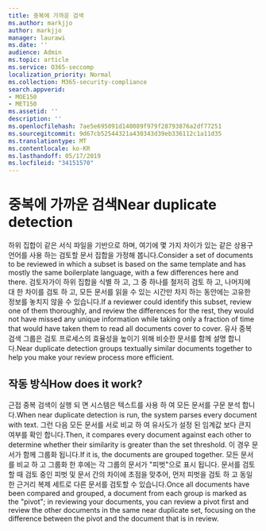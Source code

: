 ```yaml
---
title: 중복에 가까운 검색
ms.author: markjjo
author: markjjo
manager: laurawi
ms.date: ''
audience: Admin
ms.topic: article
ms.service: O365-seccomp
localization_priority: Normal
ms.collection: M365-security-compliance
search.appverid:
- MOE150
- MET150
ms.assetid: ''
description: ''
ms.openlocfilehash: 7ae5e695091d140089f979f28793876a2df77251
ms.sourcegitcommit: 9d67cb52544321a430343d39eb336112c1a11d35
ms.translationtype: MT
ms.contentlocale: ko-KR
ms.lasthandoff: 05/17/2019
ms.locfileid: "34151570"
---
```

# <a name="near-duplicate-detection"></a><span data-ttu-id="585d7-102">중복에 가까운 검색</span><span class="sxs-lookup"><span data-stu-id="585d7-102">Near duplicate detection</span></span>

<span data-ttu-id="585d7-103">하위 집합이 같은 서식 파일을 기반으로 하며, 여기에 몇 가지 차이가 있는 같은 상용구 언어를 사용 하는 검토할 문서 집합을 가정해 봅니다.</span><span class="sxs-lookup"><span data-stu-id="585d7-103">Consider a set of documents to be reviewed in which a subset is based on the same template and has mostly the same boilerplate language, with a few differences here and there.</span></span> <span data-ttu-id="585d7-104">검토자가이 하위 집합을 식별 하 고, 그 중 하나를 철저히 검토 하 고, 나머지에 대 한 차이를 검토 하 고, 모든 문서를 읽을 수 있는 시간만 차지 하는 동안에는 고유한 정보를 놓치지 않을 수 있습니다.</span><span class="sxs-lookup"><span data-stu-id="585d7-104">If a reviewer could identify this subset, review one of them thoroughly, and review the differences for the rest, they would not have missed any unique information while taking only a fraction of time that would have taken them to read all documents cover to cover.</span></span> <span data-ttu-id="585d7-105">유사 중복 검색 그룹은 검토 프로세스의 효율성을 높이기 위해 비슷한 문서를 함께 설명 합니다.</span><span class="sxs-lookup"><span data-stu-id="585d7-105">Near duplicate detection groups textually similar documents together to help you make your review process more efficient.</span></span>

## <a name="how-does-it-work"></a><span data-ttu-id="585d7-106">작동 방식</span><span class="sxs-lookup"><span data-stu-id="585d7-106">How does it work?</span></span>

<span data-ttu-id="585d7-107">근접 중복 검색이 실행 되 면 시스템은 텍스트를 사용 하 여 모든 문서를 구문 분석 합니다.</span><span class="sxs-lookup"><span data-stu-id="585d7-107">When near duplicate detection is run, the system parses every document with text.</span></span> <span data-ttu-id="585d7-108">그런 다음 모든 문서를 서로 비교 하 여 유사도가 설정 된 임계값 보다 큰지 여부를 확인 합니다.</span><span class="sxs-lookup"><span data-stu-id="585d7-108">Then, it compares every document against each other to determine whether their similarity is greater than the set threshold.</span></span> <span data-ttu-id="585d7-109">이 경우 문서가 함께 그룹화 됩니다.</span><span class="sxs-lookup"><span data-stu-id="585d7-109">If it is, the documents are grouped together.</span></span> <span data-ttu-id="585d7-110">모든 문서를 비교 하 고 그룹화 한 후에는 각 그룹의 문서가 "피벗"으로 표시 됩니다. 문서를 검토할 때 검토 중인 피벗 및 문서 간의 차이에 초점을 맞추어, 먼저 피벗을 검토 하 고 동일한 근거리 복제 세트로 다른 문서를 검토할 수 있습니다.</span><span class="sxs-lookup"><span data-stu-id="585d7-110">Once all documents have been compared and grouped, a document from each group is marked as the "pivot"; in reviewing your documents, you can review a pivot first and review the other documents in the same near duplicate set, focusing on the difference between the pivot and the document that is in review.</span></span>
